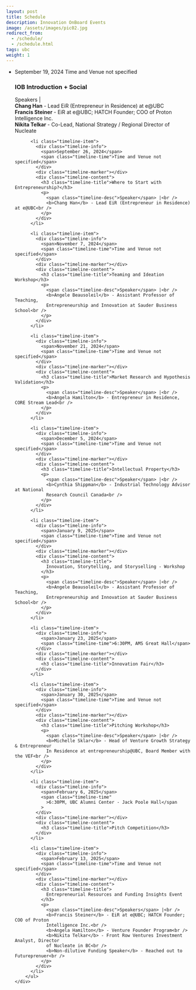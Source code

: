 ```yaml
---
layout: post
title: Schedule
description: Innovation OnBoard Events
image: /assets/images/pic02.jpg
redirect_from:
  - /schedule/
  - /schedule.html
tags: ubc
weight: 1
---
```


<div class="row">
    <div class="12u$(small)">
        <ul class="timeline">
          <li class="timeline-item">
            <div class="timeline-info">
              <span>September 19, 2024</span>
              <span class="timeline-time">Time and Venue not specified</span>
            </div>
            <div class="timeline-marker"></div>
            <div class="timeline-content">
              <h3 class="timeline-title">IOB Introduction + Social</h3>
              <p>
                <span class="timeline-desc">Speakers</span> |<br />
                <b>Chang Han</b> - Lead EiR (Entrepreneur in Residence) at e@UBC<br />
                <b>Francis Steiner</b> - EiR at e@UBC; HATCH Founder; COO of Proton
                Intelligence Inc.<br />
                <b>Nikita Telkar</b> - Co-Lead, National Strategy / Regional Director of
                Nucleate
              </p>
            </div>
          </li>

          <li class="timeline-item">
            <div class="timeline-info">
              <span>September 26, 2024</span>
              <span class="timeline-time">Time and Venue not specified</span>
            </div>
            <div class="timeline-marker"></div>
            <div class="timeline-content">
              <h3 class="timeline-title">Where to Start with Entrepreneurship?</h3>
              <p>
                <span class="timeline-desc">Speaker</span> |<br />
                <b>Chang Han</b> - Lead EiR (Entrepreneur in Residence) at e@UBC<br />
              </p>
            </div>
          </li>

          <li class="timeline-item">
            <div class="timeline-info">
              <span>November 7, 2024</span>
              <span class="timeline-time">Time and Venue not specified</span>
            </div>
            <div class="timeline-marker"></div>
            <div class="timeline-content">
              <h3 class="timeline-title">Teaming and Ideation Workshop</h3>
              <p>
                <span class="timeline-desc">Speaker</span> |<br />
                <b>Angele Beausoleil</b> - Assistant Professor of Teaching,
                Entrepreneurship and Innovation at Sauder Business School<br />
              </p>
            </div>
          </li>

          <li class="timeline-item">
            <div class="timeline-info">
              <span>November 21, 2024</span>
              <span class="timeline-time">Time and Venue not specified</span>
            </div>
            <div class="timeline-marker"></div>
            <div class="timeline-content">
              <h3 class="timeline-title">Market Research and Hypothesis Validation</h3>
              <p>
                <span class="timeline-desc">Speaker</span> |<br />
                <b>Angela Hamilton</b> - Entrepreneur in Residence, CORE Stream Lead<br />
              </p>
            </div>
          </li>

          <li class="timeline-item">
            <div class="timeline-info">
              <span>December 5, 2024</span>
              <span class="timeline-time">Time and Venue not specified</span>
            </div>
            <div class="timeline-marker"></div>
            <div class="timeline-content">
              <h3 class="timeline-title">Intellectual Property</h3>
              <p>
                <span class="timeline-desc">Speaker</span> |<br />
                <b>Cynthia Shippman</b> - Industrial Technology Advisor at National
                Research Council Canada<br />
              </p>
            </div>
          </li>

          <li class="timeline-item">
            <div class="timeline-info">
              <span>January 9, 2025</span>
              <span class="timeline-time">Time and Venue not specified</span>
            </div>
            <div class="timeline-marker"></div>
            <div class="timeline-content">
              <h3 class="timeline-title">
                Innovation, Storytelling, and Storyselling - Workshop
              </h3>
              <p>
                <span class="timeline-desc">Speaker</span> |<br />
                <b>Angele Beausoleil</b> - Assistant Professor of Teaching,
                Entrepreneurship and Innovation at Sauder Business School<br />
              </p>
            </div>
          </li>

          <li class="timeline-item">
            <div class="timeline-info">
              <span>January 23, 2025</span>
              <span class="timeline-time">6:30PM, AMS Great Hall</span>
            </div>
            <div class="timeline-marker"></div>
            <div class="timeline-content">
              <h3 class="timeline-title">Innovation Fair</h3>
            </div>
          </li>

          <li class="timeline-item">
            <div class="timeline-info">
              <span>January 30, 2025</span>
              <span class="timeline-time">Time and Venue not specified</span>
            </div>
            <div class="timeline-marker"></div>
            <div class="timeline-content">
              <h3 class="timeline-title">Pitching Workshop</h3>
              <p>
                <span class="timeline-desc">Speaker</span> |<br />
                <b>Michelle Sklar</b> - Head of Venture Growth Strategy & Entrepreneur
                In Residence at entrepreneurship@UBC, Board Member with the VEF<br />
              </p>
            </div>
          </li>

          <li class="timeline-item">
            <div class="timeline-info">
              <span>February 6, 2025</span>
              <span class="timeline-time"
                >6:30PM, UBC Alumni Center - Jack Poole Hall</span
              >
            </div>
            <div class="timeline-marker"></div>
            <div class="timeline-content">
              <h3 class="timeline-title">Pitch Competition</h3>
            </div>
          </li>

          <li class="timeline-item">
            <div class="timeline-info">
              <span>February 13, 2025</span>
              <span class="timeline-time">Time and Venue not specified</span>
            </div>
            <div class="timeline-marker"></div>
            <div class="timeline-content">
              <h3 class="timeline-title">
                Entrepreneurial Resources and Funding Insights Event
              </h3>
              <p>
                <span class="timeline-desc">Speakers</span> |<br />
                <b>Francis Steiner</b> - EiR at e@UBC; HATCH Founder; COO of Proton
                Intelligence Inc.<br />
                <b>Angela Hamilton</b> - Venture Founder Program<br />
                <b>Nikita Telkar</b> - Front Row Ventures Investment Analyst, Director
                of Nucleate in BC<br />
                <b>Non-dilutive Funding Speaker</b> - Reached out to Futureprenuer<br />
              </p>
            </div>
          </li>
        </ul>
    </div>

</div>
